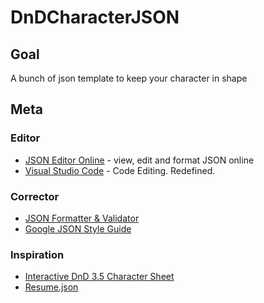 # DnDCharacterJSON


## Goal

A bunch of json template to keep your character in shape

## Meta

### Editor
- [JSON Editor Online](http://jsoneditoronline.org/) - view, edit and format JSON online
- [Visual Studio Code](https://code.visualstudio.com/) - Code Editing. Redefined.

### Corrector
- [JSON Formatter & Validator](http://jsonformatter.curiousconcept.com/)
- [Google JSON Style Guide](https://google-styleguide.googlecode.com/svn/trunk/jsoncstyleguide.xml)
		
### Inspiration
- [Interactive DnD 3.5 Character Sheet](http://www.theagencystar.com/download_files/Interactive_DnD_3.5_Character_Sheet.pdf)
- [Resume.json](https://github.com/jsonresume/resume-schema/blob/master/resume.json)
